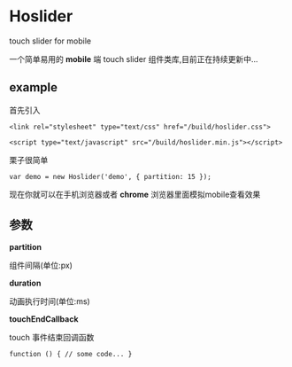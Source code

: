 # Hoslider

touch slider for mobile

一个简单易用的 **mobile** 端 touch slider 组件类库,目前正在持续更新中...

## example

首先引入

`<link rel="stylesheet" type="text/css" href="/build/hoslider.css">`

`<script type="text/javascript" src="/build/hoslider.min.js"></script>`

栗子很简单

`
var demo = new Hoslider('demo', {
	partition: 15
});
`

现在你就可以在手机浏览器或者 **chrome** 浏览器里面模拟mobile查看效果

## 参数

**partition**

组件间隔(单位:px)

**duration**

动画执行时间(单位:ms)

**touchEndCallback**

touch 事件结束回调函数

`
function () {
	// some code...
}
`